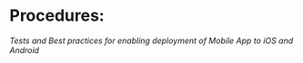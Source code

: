  # Procedures: 
 
_Tests and Best practices for enabling deployment of Mobile App to iOS and Android_

